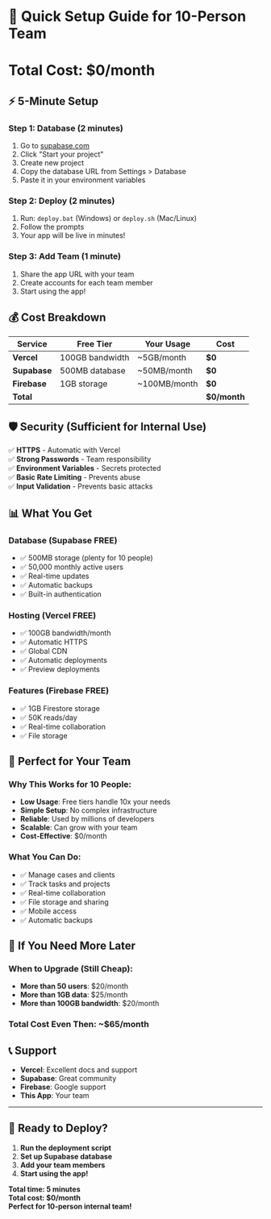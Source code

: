 # 🚀 Quick Setup Guide for 10-Person Team
# Total Cost: $0/month

## ⚡ 5-Minute Setup

### Step 1: Database (2 minutes)
1. Go to [supabase.com](https://supabase.com)
2. Click "Start your project"
3. Create new project
4. Copy the database URL from Settings > Database
5. Paste it in your environment variables

### Step 2: Deploy (2 minutes)
1. Run: `deploy.bat` (Windows) or `deploy.sh` (Mac/Linux)
2. Follow the prompts
3. Your app will be live in minutes!

### Step 3: Add Team (1 minute)
1. Share the app URL with your team
2. Create accounts for each team member
3. Start using the app!

## 💰 Cost Breakdown

| Service | Free Tier | Your Usage | Cost |
|---------|-----------|------------|------|
| **Vercel** | 100GB bandwidth | ~5GB/month | **$0** |
| **Supabase** | 500MB database | ~50MB/month | **$0** |
| **Firebase** | 1GB storage | ~100MB/month | **$0** |
| **Total** | | | **$0/month** |

## 🛡️ Security (Sufficient for Internal Use)

✅ **HTTPS** - Automatic with Vercel  
✅ **Strong Passwords** - Team responsibility  
✅ **Environment Variables** - Secrets protected  
✅ **Basic Rate Limiting** - Prevents abuse  
✅ **Input Validation** - Prevents basic attacks  

## 📊 What You Get

### Database (Supabase FREE)
- ✅ 500MB storage (plenty for 10 people)
- ✅ 50,000 monthly active users
- ✅ Real-time updates
- ✅ Automatic backups
- ✅ Built-in authentication

### Hosting (Vercel FREE)
- ✅ 100GB bandwidth/month
- ✅ Automatic HTTPS
- ✅ Global CDN
- ✅ Automatic deployments
- ✅ Preview deployments

### Features (Firebase FREE)
- ✅ 1GB Firestore storage
- ✅ 50K reads/day
- ✅ Real-time collaboration
- ✅ File storage

## 🎯 Perfect for Your Team

### Why This Works for 10 People:
- **Low Usage**: Free tiers handle 10x your needs
- **Simple Setup**: No complex infrastructure
- **Reliable**: Used by millions of developers
- **Scalable**: Can grow with your team
- **Cost-Effective**: $0/month

### What You Can Do:
- ✅ Manage cases and clients
- ✅ Track tasks and projects
- ✅ Real-time collaboration
- ✅ File storage and sharing
- ✅ Mobile access
- ✅ Automatic backups

## 🚨 If You Need More Later

### When to Upgrade (Still Cheap):
- **More than 50 users**: $20/month
- **More than 1GB data**: $25/month
- **More than 100GB bandwidth**: $20/month

### Total Cost Even Then: ~$65/month

## 📞 Support

- **Vercel**: Excellent docs and support
- **Supabase**: Great community
- **Firebase**: Google support
- **This App**: Your team

---

## 🎉 Ready to Deploy?

1. **Run the deployment script**
2. **Set up Supabase database**
3. **Add your team members**
4. **Start using the app!**

**Total time: 5 minutes**  
**Total cost: $0/month**  
**Perfect for 10-person internal team!**










